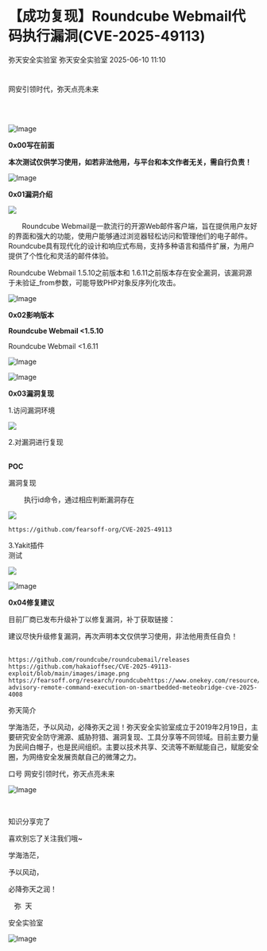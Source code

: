 #  【成功复现】Roundcube Webmail代码执行漏洞(CVE-2025-49113)  
弥天安全实验室  弥天安全实验室   2025-06-10 11:10  
  
#   
  
网安引领时代，弥天点亮未来    
   
  
  
  
  
  
   
  
![Image](https://mmbiz.qpic.cn/mmbiz_png/MjmKb3ap0hDCVZx96ZMibcJI8GEwNnAyx4yiavy2qelCaTeSAibEeFrVtpyibBCicjbzwDkmBJDj9xBWJ6ff10OTQ2w/640?wx_fmt=other&wxfrom=5&wx_lazy=1&wx_co=1&tp=webp "")  
  
  
**0x00写在前面**  
  
**本次测试仅供学习使用，如若非法他用，与平台和本文作者无关，需自行负责！**  
  
![Image](https://mmbiz.qpic.cn/mmbiz_png/MjmKb3ap0hDCVZx96ZMibcJI8GEwNnAyx4yiavy2qelCaTeSAibEeFrVtpyibBCicjbzwDkmBJDj9xBWJ6ff10OTQ2w/640?wx_fmt=other&wxfrom=5&wx_lazy=1&wx_co=1&tp=webp "")  
  
  
**0x01漏洞介绍**  
  
![](https://mmbiz.qpic.cn/mmbiz_png/MjmKb3ap0hBf3dTFzfibATdwzpMMmRcnffNMQ7YgJhSbkTxcicMwbv2yjcqZP8YBAhbJicicbCKia98WcsxpjxxjqUQ/640?wx_fmt=png&from=appmsg "")  
  
  
       Roundcube Webmail是一款流行的开源Web邮件客户端，旨在提供用户友好的界面和强大的功能，使用户能够通过浏览器轻松访问和管理他们的电子邮件。Roundcube具有现代化的设计和响应式布局，支持多种语言和插件扩展，为用户提供了个性化和灵活的邮件体验。  
  
Roundcube Webmail 1.5.10之前版本和 1.6.11之前版本存在安全漏洞，该漏洞源于未验证_from参数，可能导致PHP对象反序列化攻击。  
  
  
![Image](https://mmbiz.qpic.cn/mmbiz_png/MjmKb3ap0hDCVZx96ZMibcJI8GEwNnAyx4yiavy2qelCaTeSAibEeFrVtpyibBCicjbzwDkmBJDj9xBWJ6ff10OTQ2w/640?wx_fmt=other&wxfrom=5&wx_lazy=1&wx_co=1&tp=webp "")  
  
  
**0x02影响版本**  
  
**Roundcube Webmail <1.5.10**  
  
Roundcube Webmail <1.6.11  
  
  
![Image](https://mmbiz.qpic.cn/mmbiz_png/MjmKb3ap0hAXjj8rw5hfmde1ViaHeXXXPFb8TpWnKyh3GnvTRaOp8w8HlkPJ1cdickcHCElUqsib9u83yv3GbriaKQ/640?wx_fmt=png&from=appmsg&watermark=1&tp=webp&wxfrom=5&wx_lazy=1 "")  
  
  
![Image](https://mmbiz.qpic.cn/mmbiz_png/MjmKb3ap0hDCVZx96ZMibcJI8GEwNnAyx4yiavy2qelCaTeSAibEeFrVtpyibBCicjbzwDkmBJDj9xBWJ6ff10OTQ2w/640?wx_fmt=other&wxfrom=5&wx_lazy=1&wx_co=1&tp=webp "")  
  
  
**0x03漏洞复现**  
  
  
1.访问漏洞环境  
  
![](https://mmbiz.qpic.cn/mmbiz_png/MjmKb3ap0hBf3dTFzfibATdwzpMMmRcnfg4ibHqSEkujs5hJs4YRqWr3H7pJiazPmRj9wlU6VH0op1wZ4IjNXbuww/640?wx_fmt=png&from=appmsg "")  
  
2.对漏洞进行复现  
  
   
**POC**  
  
漏洞复现  
  
        执行id命令，通过相应判断漏洞存在  
  
![](https://mmbiz.qpic.cn/mmbiz_png/MjmKb3ap0hBf3dTFzfibATdwzpMMmRcnfVnh7oozuzzKXDico2icc0TKm5Ty5QYGZ78gg18HDywXIKeaPIf7RNerg/640?wx_fmt=png&from=appmsg "")  
```
https://github.com/fearsoff-org/CVE-2025-49113
```  
  
  
3.Yakit插件  
测试  
  
![](https://mmbiz.qpic.cn/mmbiz_png/MjmKb3ap0hBf3dTFzfibATdwzpMMmRcnf60IgqKakznSiaic4NSyYgSb4XtMyNQvd4hqaJWUeCiaCHmB9f5J0gM5Sw/640?wx_fmt=png&from=appmsg "")  
  
  
![Image](https://mmbiz.qpic.cn/mmbiz_png/MjmKb3ap0hDCVZx96ZMibcJI8GEwNnAyx4yiavy2qelCaTeSAibEeFrVtpyibBCicjbzwDkmBJDj9xBWJ6ff10OTQ2w/640?wx_fmt=other&wxfrom=5&wx_lazy=1&wx_co=1&tp=webp "")  
  
  
**0x04修复建议**  
  
  
目前厂商已发布升级补丁以修复漏洞，补丁获取链接：  
  
建议尽快升级修复漏洞，再次声明本文仅供学习使用，非法他用责任自负！                       
```
https://github.com/roundcube/roundcubemail/releases
https://github.com/hakaioffsec/CVE-2025-49113-exploit/blob/main/images/image.png
https://fearsoff.org/research/roundcubehttps://www.onekey.com/resource/security-advisory-remote-command-execution-on-smartbedded-meteobridge-cve-2025-4008
```  
  
  
  
弥天简介  
  
学海浩茫，予以风动，必降弥天之润！弥天安全实验室成立于2019年2月19日，主要研究安全防守溯源、威胁狩猎、漏洞复现、工具分享等不同领域。目前主要力量为民间白帽子，也是民间组织。主要以技术共享、交流等不断赋能自己，赋能安全圈，为网络安全发展贡献自己的微薄之力。  
  
口号 网安引领时代，弥天点亮未来  
  
  
  
![Image](https://mmbiz.qpic.cn/mmbiz_gif/b96CibCt70iaaqjXT4YxgHVARD1NNv0RvKtiaAvXhmruVqgavPY3stwrfvLKetGycKUfxIq3Xc6F6dhU7eb4oh2gg/640?wx_fmt=gif&wxfrom=5&wx_lazy=1&tp=webp "")  
  
   
  
  
知识分享完了  
  
喜欢别忘了关注我们哦~  
  
学海浩茫，  
  
予以风动，  
  
必降弥天之润！  
  
  
   弥  天  
  
安全实验室  
  
![Image](https://mmbiz.qpic.cn/mmbiz_jpg/MjmKb3ap0hDyTJAqicycpl7ZakwfehdOgvOqd7bOUjVTdwxpfudPLOJcLiaSZnMC7pDDdlIF4TWBWWYnD04wX7uA/640?wx_fmt=other&wxfrom=5&wx_lazy=1&wx_co=1&tp=webp "")  
  
  
  
  
